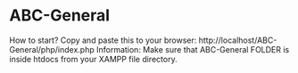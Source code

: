 # ABC-General
How to start? Copy and paste this to your browser: http://localhost/ABC-General/php/index.php
Information: Make sure that ABC-General FOLDER is inside htdocs from your XAMPP file directory. 